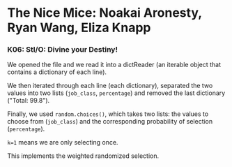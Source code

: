 # The Nice Mice: Noakai Aronesty, Ryan Wang, Eliza Knapp

### K06: StI/O: Divine your Destiny!

We opened the file and we read it into a dictReader (an iterable object that contains a dictionary of each line).

We then iterated through each line (each dictionary), separated the two values into two lists (`job_class`, `percentage`) and removed the last dictionary ("Total: 99.8").

Finally, we used `random.choices()`, which takes two lists: the values to choose from (`job_class`) and the corresponding probability of selection (`percentage`). 

`k=1` means we are only selecting once. 

This implements the weighted randomized selection.
